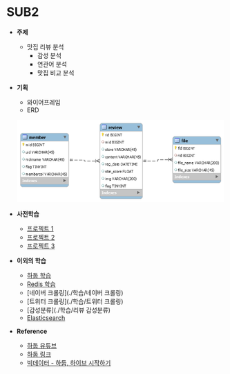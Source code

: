 # SUB2
* __주제__
    * 맛집 리뷰 분석
        - 감성 분석
        - 연관어 분석
        - 맛집 비교 분석

* __기획__
    * 와이어프레임
    * ERD
    
    ![image-ERD_v1](./ERD_v1.png)


* __사전학습__
    * [프로젝트 1](./프로젝트1)
    * [프로젝트 2](./프로젝트2)
    * [프로젝트 3](./프로젝트3)
    
* __이외의 학습__
    * [하둡 학습](./학습/하둡)
    * [Redis 학습](./학습/레디스)
    * [네이버 크롤링](./학습/네이버 크롤링)
    * [트위터 크롤링](./학습/트위터 크롤링)
    * [감성분류](./학습/리뷰 감성분류)
    * [Elasticsearch](./학습/엘라스틱서치)

* __Reference__
    * [하둡 유튜브](https://www.youtube.com/playlist?list=PL9mhQYIlKEheGLT1V_PEby_I9pOXr1o3r)
    * [하둡 링크](https://github.com/hyunjun/bookmarks/blob/master/hadoop.md)
    * [빅데이터 - 하둡, 하이브 시작하기](https://wikidocs.net/22936)
    
